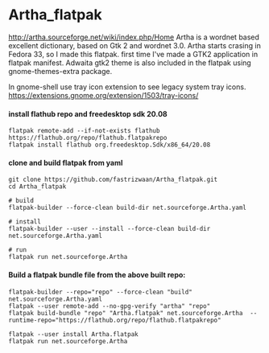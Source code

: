 # Artha_flatpak
http://artha.sourceforge.net/wiki/index.php/Home 
Artha is a wordnet based excellent dictionary, based on Gtk 2 and wordnet 3.0.
Artha starts crasing in Fedora 33, so I made this flatpak.
first time I've made a GTK2 application in flatpak manifest. 
Adwaita gtk2 theme is also included in the flatpak using gnome-themes-extra package.

In gnome-shell use tray icon extension to see legacy system tray icons.
https://extensions.gnome.org/extension/1503/tray-icons/

#### install flathub repo and freedesktop sdk 20.08
```
flatpak remote-add --if-not-exists flathub https://flathub.org/repo/flathub.flatpakrepo
flatpak install flathub org.freedesktop.Sdk/x86_64/20.08
```

#### clone and build flatpak from yaml
```
git clone https://github.com/fastrizwaan/Artha_flatpak.git
cd Artha_flatpak

# build
flatpak-builder --force-clean build-dir net.sourceforge.Artha.yaml

# install 
flatpak-builder --user --install --force-clean build-dir net.sourceforge.Artha.yaml

# run
flatpak run net.sourceforge.Artha
```

#### Build a flatpak bundle file from the above built repo:
```
flatpak-builder --repo="repo" --force-clean "build" net.sourceforge.Artha.yaml
flatpak --user remote-add --no-gpg-verify "artha" "repo"
flatpak build-bundle "repo" "Artha.flatpak" net.sourceforge.Artha  --runtime-repo="https://flathub.org/repo/flathub.flatpakrepo"

flatpak --user install Artha.flatpak
flatpak run net.sourceforge.Artha
```
